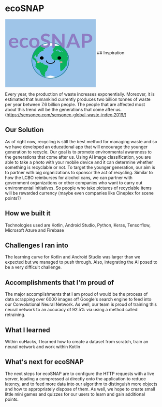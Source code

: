# ecoSNAP

<img align = "center" src = "/READMEImg/ecoSNAP%20(2).png" width = "300" height ="auto"/>
## Inspiration

Every year, the production of waste increases exponentially. Moreover, it is estimated that humankind currently produces two billion tonnes of waste per year between 7.6 billion people. The people that are affected most about this trend will be the generations that come after us. (https://sensoneo.com/sensoneo-global-waste-index-2019/)

## Our Solution

As of right now, recycling is still the best method for managing waste and so we have developed an educational app that will encourage the younger generation to recycle. Our goal is to promote environmental awareness to the generations that come after us. Using AI image classification, you are able to take a photo with your mobile device and it can determine whether something is recyclable or not. To target the younger generation, our aim is to partner with big organizations to sponsor the act of recycling. Similar to how the LCBO reimburses for alcohol cans, we can partner with government organizations or other companies who want to carry out environmental initiatives. So people who take pictures of recyclable items will be rewarded currency (maybe even companies like Cineplex for scene points?)

## How we built it

Technologies used are Kotlin, Android Studio, Python, Keras, Tensorflow, Microsoft Azure and Firebase

## Challenges I ran into

The learning curve for Kotlin and Android Studio was larger than we expected but we managed to push through. Also, integrating the AI posed to be a very difficult challenge.

## Accomplishments that I'm proud of

The major accomplishments that I am proud of would be the process of data scrapping over 6000 images off Google's search engine to feed into our Convolutional Neural Network. As well, our team is proud of training this neural network to an accuracy of 92.5% via using a method called retraining.

## What I learned

Within cuHacks, I learned how to create a dataset from scratch, train an neural network and work within Kotlin

## What's next for ecoSNAP

The next steps for ecoSNAP are to configure the HTTP requests with a live server, loading a compressed ai directly onto the application to reduce latency, and to feed more data into our algorithm to distinguish more objects and how to appropriately dispose of them. As well, we hope to create small little mini games and quizzes for our users to learn and gain additional points.
